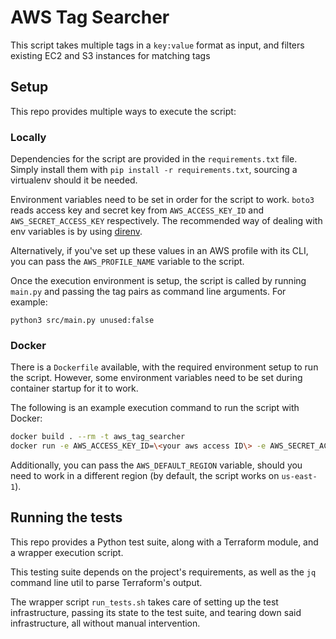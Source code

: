 # AWS Tag Searcher

This script takes multiple tags in a `key:value` format as input, and filters existing EC2 and S3 instances for matching tags

## Setup

This repo provides multiple ways to execute the script:

### Locally

Dependencies for the script are provided in the `requirements.txt` file. Simply install them with `pip install -r requirements.txt`, sourcing a virtualenv should it be needed.

Environment variables need to be set in order for the script to work. `boto3` reads access key and secret key from `AWS_ACCESS_KEY_ID` and `AWS_SECRET_ACCESS_KEY` respectively. The recommended way of dealing with env variables is by using [direnv](https://direnv.net/).

Alternatively, if you've set up these values in an AWS profile with its CLI, you can pass the `AWS_PROFILE_NAME` variable to the script.

Once the execution environment is setup, the script is called by running `main.py` and passing the tag pairs as command line arguments. For example:

`python3 src/main.py unused:false`

### Docker

There is a `Dockerfile` available, with the required environment setup to run the script. However, some environment variables need to be set during container startup for it to work.

The following is an example execution command to run the script with Docker:

```sh
docker build . --rm -t aws_tag_searcher
docker run -e AWS_ACCESS_KEY_ID=\<your aws access ID\> -e AWS_SECRET_ACCESS_KEY=\<your aws secret key\> aws_tag_searcher tag1:value tag2:othervalue
```

Additionally, you can pass the `AWS_DEFAULT_REGION` variable, should you need to work in a different region (by default, the script works on `us-east-1`).

## Running the tests

This repo provides a Python test suite, along with a Terraform module, and a wrapper execution script.

This testing suite depends on the project's requirements, as well as the `jq` command line util to parse Terraform's output.

The wrapper script `run_tests.sh` takes care of setting up the test infrastructure, passing its state to the test suite, and tearing down said infrastructure, all without manual intervention.